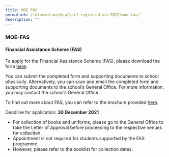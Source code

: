 ```yaml
---
title: MOE FAS
permalink: /information/dsa/sec1-registration-2022/moe-fas/
description: ""
---
```

### **MOE-FAS**
#### **Financial Assistance Scheme (FAS)**
To apply for the Financial Assistance Scheme (FAS), please download the form [here](/files/MOE%20FAS%202022%20Application%20Form.pdf).  
  
You can submit the completed form and supporting documents to school physically. Alternatively, you can scan and email the completed form and supporting documents to the school’s General Office. For more information, you may contact the school’s General Office.  
  
To find out more about FAS, you can refer to the brochure provided [here](/files/MOE%20FAS%202022%20Brochure.pdf).   
  
Deadline for application: **30 December 2021**  
  

*   For collection of books and uniforms, please go to the General Office to take the Letter of Approval before proceeding to the respective venues for collection.
*   Appointment is not required for students supported by the FAS programme.
*   However, please refer to the booklist for collection dates.